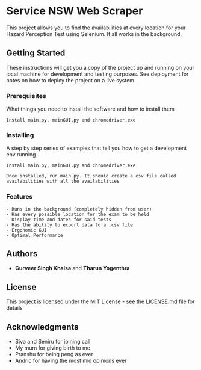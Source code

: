 # Service NSW Web Scraper

This project allows you to find the availabilities at every location for your Hazard Perception Test using Selenium. It all works in the background.

## Getting Started

These instructions will get you a copy of the project up and running on your local machine for development and testing purposes. See deployment for notes on how to deploy the project on a live system.

### Prerequisites

What things you need to install the software and how to install them

```
Install main.py, mainGUI.py and chromedriver.exe
```

### Installing

A step by step series of examples that tell you how to get a development env running


```
Install main.py, mainGUI.py and chromedriver.exe
```

```
Once installed, run main.py. It should create a csv file called availabilities with all the availabilities
```

### Features

```
- Runs in the background (completely hidden from user)
- Has every possible location for the exam to be held
- Display time and dates for said tests
- Has the ability to export data to a .csv file
- Ergonomic GUI
- Optimal Performance
```


## Authors

* **Gurveer Singh Khalsa** and **Tharun Yogenthra**
 

## License

This project is licensed under the MIT License - see the [LICENSE.md](LICENSE.md) file for details

## Acknowledgments

* Siva and Seniru for joining call
* My mum for giving birth to me
* Pranshu for being peng as ever
* Andric for having the most mid opinions ever 
